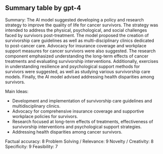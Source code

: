 ## Summary table by gpt-4
Summary: 
The AI model suggested developing a policy and research strategy to improve the quality of life for cancer survivors. The strategy was intended to address the physical, psychological, and social challenges faced by survivors post-treatment. The model proposed the creation of survivorship care guidelines as well as multi-disciplinary clinics dedicated to post-cancer care. Advocacy for insurance coverage and workplace support measures for cancer survivors were also suggested. The research component emphasized understanding the long-term effects of cancer treatments and evaluating survivorship interventions. Additionally, exercises in understanding resilience and psychological support methods for survivors were suggested, as well as studying various survivorship care models. Finally, the AI model advised addressing health disparities among survivors.

Main Ideas: 
- Development and implementation of survivorship care guidelines and multidisciplinary clinics.
- Advocacy for comprehensive insurance coverage and supportive workplace policies for survivors.
- Research focused at long-term effects of treatments, effectiveness of survivorship interventions and psychological support strategies.
- Addressing health disparities among cancer survivors.

Factual accuracy: 8
Problem Solving / Relevance: 9
Novelty / Creativity: 8
Specificity: 9
Feasibility: 7